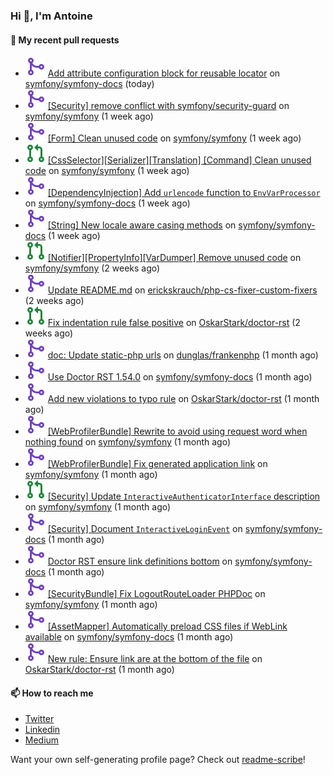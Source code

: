 ### Hi 👋, I'm Antoine

#### 👷 My recent pull requests

- ![](./assets/pr-merged.svg) [Add attribute configuration block for reusable locator](https://github.com/symfony/symfony-docs/pull/19209) on [symfony/symfony-docs](https://github.com/symfony/symfony-docs) (today)
- ![](./assets/pr-merged.svg) [[Security] remove conflict with symfony/security-guard](https://github.com/symfony/symfony/pull/52661) on [symfony/symfony](https://github.com/symfony/symfony) (1 week ago)
- ![](./assets/pr-merged.svg) [[Form] Clean unused code](https://github.com/symfony/symfony/pull/52660) on [symfony/symfony](https://github.com/symfony/symfony) (1 week ago)
- ![](./assets/pr-open.svg) [[CssSelector][Serializer][Translation] [Command] Clean unused code](https://github.com/symfony/symfony/pull/52659) on [symfony/symfony](https://github.com/symfony/symfony) (1 week ago)
- ![](./assets/pr-merged.svg) [[DependencyInjection] Add `urlencode` function to `EnvVarProcessor`](https://github.com/symfony/symfony-docs/pull/19150) on [symfony/symfony-docs](https://github.com/symfony/symfony-docs) (1 week ago)
- ![](./assets/pr-merged.svg) [[String] New locale aware casing methods](https://github.com/symfony/symfony-docs/pull/19149) on [symfony/symfony-docs](https://github.com/symfony/symfony-docs) (1 week ago)
- ![](./assets/pr-open.svg) [[Notifier][PropertyInfo][VarDumper] Remove unused code](https://github.com/symfony/symfony/pull/52619) on [symfony/symfony](https://github.com/symfony/symfony) (2 weeks ago)
- ![](./assets/pr-merged.svg) [Update README.md](https://github.com/erickskrauch/php-cs-fixer-custom-fixers/pull/2) on [erickskrauch/php-cs-fixer-custom-fixers](https://github.com/erickskrauch/php-cs-fixer-custom-fixers) (2 weeks ago)
- ![](./assets/pr-open.svg) [Fix indentation rule false positive](https://github.com/OskarStark/doctor-rst/pull/1563) on [OskarStark/doctor-rst](https://github.com/OskarStark/doctor-rst) (2 weeks ago)
- ![](./assets/pr-merged.svg) [doc: Update static-php urls](https://github.com/dunglas/frankenphp/pull/277) on [dunglas/frankenphp](https://github.com/dunglas/frankenphp) (1 month ago)
- ![](./assets/pr-merged.svg) [Use Doctor RST 1.54.0](https://github.com/symfony/symfony-docs/pull/19077) on [symfony/symfony-docs](https://github.com/symfony/symfony-docs) (1 month ago)
- ![](./assets/pr-merged.svg) [Add new violations to typo rule](https://github.com/OskarStark/doctor-rst/pull/1544) on [OskarStark/doctor-rst](https://github.com/OskarStark/doctor-rst) (1 month ago)
- ![](./assets/pr-merged.svg) [[WebProfilerBundle] Rewrite to avoid using request word when nothing found](https://github.com/symfony/symfony/pull/52155) on [symfony/symfony](https://github.com/symfony/symfony) (1 month ago)
- ![](./assets/pr-merged.svg) [[WebProfilerBundle] Fix generated application link](https://github.com/symfony/symfony/pull/52152) on [symfony/symfony](https://github.com/symfony/symfony) (1 month ago)
- ![](./assets/pr-open.svg) [[Security] Update `InteractiveAuthenticatorInterface` description](https://github.com/symfony/symfony/pull/52082) on [symfony/symfony](https://github.com/symfony/symfony) (1 month ago)
- ![](./assets/pr-merged.svg) [[Security] Document `InteractiveLoginEvent`](https://github.com/symfony/symfony-docs/pull/19029) on [symfony/symfony-docs](https://github.com/symfony/symfony-docs) (1 month ago)
- ![](./assets/pr-merged.svg) [Doctor RST ensure link definitions bottom](https://github.com/symfony/symfony-docs/pull/19028) on [symfony/symfony-docs](https://github.com/symfony/symfony-docs) (1 month ago)
- ![](./assets/pr-merged.svg) [[SecurityBundle] Fix LogoutRouteLoader PHPDoc](https://github.com/symfony/symfony/pull/52068) on [symfony/symfony](https://github.com/symfony/symfony) (1 month ago)
- ![](./assets/pr-merged.svg) [[AssetMapper] Automatically preload CSS files if WebLink available](https://github.com/symfony/symfony-docs/pull/19021) on [symfony/symfony-docs](https://github.com/symfony/symfony-docs) (1 month ago)
- ![](./assets/pr-merged.svg) [New rule: Ensure link are at the bottom of the file](https://github.com/OskarStark/doctor-rst/pull/1542) on [OskarStark/doctor-rst](https://github.com/OskarStark/doctor-rst) (1 month ago)

#### 📫 How to reach me

- [Twitter](https://twitter.com/a_lamirault)
- [Linkedin](https://www.linkedin.com/in/antoine-lamirault-9a9a9a107/)
- [Medium](https://alamirault.medium.com)

Want your own self-generating profile page? Check out [readme-scribe](https://github.com/muesli/readme-scribe)!
